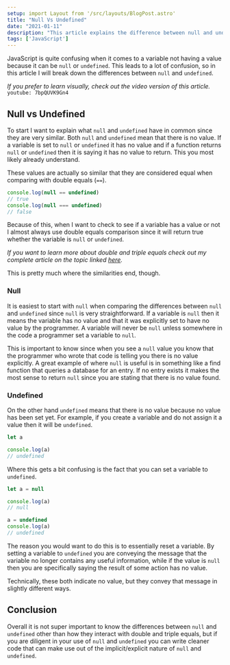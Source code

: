 ```yaml
---
setup: import Layout from '/src/layouts/BlogPost.astro'
title: "Null Vs Undefined"
date: "2021-01-11"
description: "This article explains the difference between null and undefined in depth."
tags: ['JavaScript']
---
```


JavaScript is quite confusing when it comes to a variable not having a value because it can be `null` or `undefined`. This leads to a lot of confusion, so in this article I will break down the differences between `null` and `undefined`.

*If you prefer to learn visually, check out the video version of this article.*
`youtube: 7bpQUVK9Gn4`

## Null vs Undefined

To start I want to explain what `null` and `undefined` have in common since they are very similar. Both `null` and `undefined` mean that there is no value. If a variable is set to `null` or `undefined` it has no value and if a function returns `null` or `undefined` then it is saying it has no value to return. This you most likely already understand.

These values are actually so similar that they are considered equal when comparing with double equals (`==`).
```js
console.log(null == undefined)
// true
console.log(null === undefined)
// false
```
Because of this, when I want to check to see if a variable has a value or not I almost always use double equals comparison since it will return true whether the variable is `null` or `undefined`.

*If you want to learn more about double and triple equals check out my complete article on the topic linked [here](/2020-08/==-vs-===).*

This is pretty much where the similarities end, though.

### Null

It is easiest to start with `null` when comparing the differences between `null` and `undefined` since `null` is very straightforward. If a variable is `null` then it means the variable has no value and that it was explicitly set to have no value by the programmer. A variable will never be `null` unless somewhere in the code a programmer set a variable to `null`.

This is important to know since when you see a `null` value you know that the programmer who wrote that code is telling you there is no value explicitly. A great example of where `null` is useful is in something like a find function that queries a database for an entry. If no entry exists it makes the most sense to return `null` since you are stating that there is no value found.

### Undefined

On the other hand `undefined` means that there is no value because no value has been set yet. For example, if you create a variable and do not assign it a value then it will be `undefined`.
```js
let a

console.log(a)
// undefined
```
Where this gets a bit confusing is the fact that you can set a variable to `undefined`.
```js
let a = null

console.log(a)
// null

a = undefined
console.log(a)
// undefined
```
The reason you would want to do this is to essentially reset a variable. By setting a variable to `undefined` you are conveying the message that the variable no longer contains any useful information, while if the value is `null` then you are specifically saying the result of some action has no value.

Technically, these both indicate no value, but they convey that message in slightly different ways.

## Conclusion

Overall it is not super important to know the differences between `null` and `undefined` other than how they interact with double and triple equals, but if you are diligent in your use of `null` and `undefined` you can write cleaner code that can make use out of the implicit/explicit nature of `null` and `undefined`.